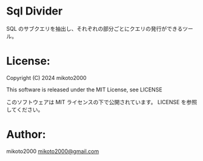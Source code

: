 # Sql Divider

SQL のサブクエリを抽出し、それぞれの部分ごとにクエリの発行ができるツール。

# License:

Copyright (C) 2024 mikoto2000

This software is released under the MIT License, see LICENSE

このソフトウェアは MIT ライセンスの下で公開されています。 LICENSE を参照してください。

# Author:

mikoto2000 <mikoto2000@gmail.com>
